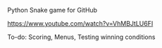 Python Snake game for GitHub

https://www.youtube.com/watch?v=VhMBJtLU6FI

To-do:
Scoring,
Menus,
Testing winning conditions
